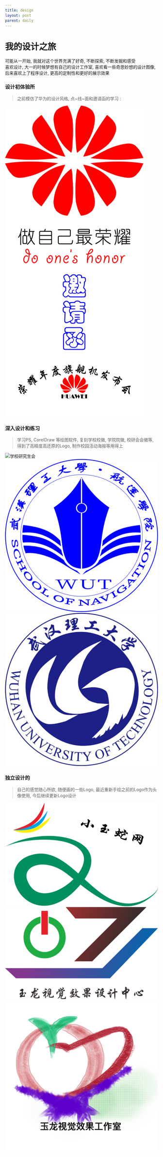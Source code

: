 ```yaml
---
title: design
layout: post
parent: daily
---
```


# 我的设计之旅  

可能从一开始, 我就对这个世界充满了好奇, 不断探索, 不断发掘和感受  
喜欢设计, 大一的时候梦想有自己的设计工作室, 喜欢看一些奇思妙想的设计图像, 后来喜欢上了程序设计, 更高的定制性和更好的展示效果  

### 设计初体验所

> 之前模仿了华为的设计风格, 点~线~面和邀请函的学习 :  

![HUAWEI HONER](../../assert/images/design/HUAWEI_HONOR.tif)  

### 深入设计和练习

> 学习PS, CorelDraw 等绘图软件, 复刻学校校徽, 学院院徽, 校研会会徽等, 得到了高精度高还原的Logo, 制作校园活动海报等用得上  

![学校研究生会](../../assert/images/design/GraduateStudentAssociation_LOGO.jpg)  
![学院徽标](../../assert/images/design/marintime_navigation_logo.jpg)  
![学校徽标](../../assert/images/design/WHUT_logoLarge.jpg)  

### 独立设计的  

> 自己的感觉随心所欲, 随便画的一些Logo, 最近重新手绘之前的Logo作为头像使用, 今后继续更新Logo设计  

![小玉蛇网](../../assert/images/design/small_jade_snake.png)  
![玉龙视觉设计中心](../../assert/images/design/EronDesignCenter_LOGO.png)  
![重绘版-玉龙视觉效果工作室](../../assert/images/design/20221013_085443098_ReDesign.png)  



